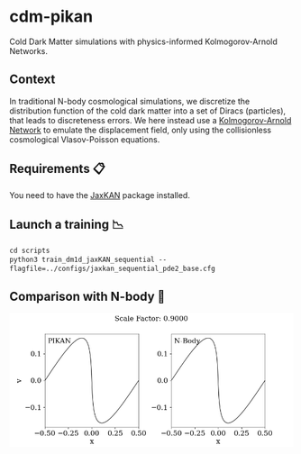 # cdm-pikan
Cold Dark Matter simulations with physics-informed Kolmogorov-Arnold Networks.

## Context
In traditional N-body cosmological simulations, we discretize the distribution function of the cold dark matter into a set of Diracs (particles), that leads to discreteness errors.
We here instead use a [Kolmogorov-Arnold Network](https://arxiv.org/abs/2404.19756) to emulate the displacement field, only using the collisionless cosmological Vlasov-Poisson equations.

## Requirements :clipboard:

You need to have the [JaxKAN](https://github.com/srigas/jaxKAN) package installed.

## Launch a training :chart_with_downwards_trend:

```
cd scripts
python3 train_dm1d_jaxKAN_sequential --flagfile=../configs/jaxkan_sequential_pde2_base.cfg
 ```

## Comparison with N-body :rocket:

![Simulation animation](figures/pikan_and_nbody.gif)
